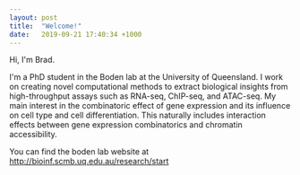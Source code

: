```yaml
---
layout: post
title:  "Welcome!"
date:   2019-09-21 17:40:34 +1000
---
```

Hi, I'm Brad. 

I'm a PhD student in the Boden lab at the University of Queensland. 
I work on creating novel computational methods to extract biological
insights from high-throughput assays such as RNA-seq, ChIP-seq, and ATAC-seq. 
My main interest in the combinatoric effect of gene expression and its 
influence on cell type and cell differentiation. This naturally includes
interaction effects between gene expression combinatorics and chromatin accessibility. 

You can find the boden lab website at http://bioinf.scmb.uq.edu.au/research/start
